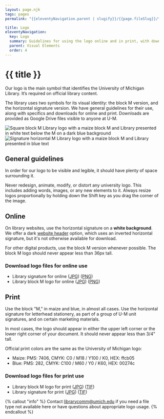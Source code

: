 ```yaml
---
layout: page.njk
tags: pages
permalink: "{{eleventyNavigation.parent | slugify}}/{{page.fileSlug}}/"

title: Logo
eleventyNavigation:
  key: Logo
  summary: Guidelines for using the logo online and in print, with downloadable files.
  parent: Visual Elements
  order: 4
---
```


# {{ title }}

Our logo is the main symbol that identifies the University of Michigan Library. It’s required on official library content.

The library uses two symbols for its visual identity: the block M version, and the horizontal signature version. We have general guidelines for their use, along with specifics and downloads for online and print. Downloads are provided as Google Drive files visible to anyone at U-M.

 <img src="https://assets.codepen.io/t-1120/MLibrary_block_M.png?format=auto" alt="Square block M Library logo with a maize block M and Library presented in white text below the M on a dark blue background"><img src="https://assets.codepen.io/t-1120/MLibrary_signature.png?format=auto" alt="Signature horizontal M Library logo with a maize block M and Library presented in blue text">

## General guidelines

In order for our logo to be visible and legible, it should have plenty of space surrounding it.

Never redesign, animate, modify, or distort any university logo. This includes adding words, images, or any new elements to it. Always resize logos proportionally by holding down the Shift key as you drag the corner of the image.

## Online

On library websites, use the horizontal signature on a **white background**.  We offer a dark [website header](/reusable-designs/website-header/) option, which uses an inverted horizontal signature, but it's not otherwise available for download.

For other digital products, use the block M version whenever possible. The block M logo should never appear less than 36px tall.

### Download logo files for online use

* Library signature for online ([JPG](https://drive.google.com/file/d/1rKncNfO1Q3qQS_78qFxlo817XiFPMPCG/view?usp=sharing)) ([PNG](https://drive.google.com/file/d/1_FBZFKuBLwsbSQtqb12Qf42tgnnxJJVm/view?usp=sharing))  
* Library block M logo for online ([JPG](https://drive.google.com/file/d/1F33xMz-dX_gLhFqkOqZ9hO2JOt8t1ROP/view?usp=sharing)) ([PNG](https://drive.google.com/file/d/10gA3TFWYi_aH3gKXrY6bDdzxUh6ezKdk/view?usp=sharing))

## Print

Use the block "M," in maize and blue, in almost all cases. Use the horizontal signature for letterhead stationery, as part of a group of U-M unit signatures, and on certain marketing materials.

In most cases, the logo should appear in either the upper left corner or the lower right corner of your document. It should never appear less than 3/4" tall.

Official print colors are the same as the University of Michigan logo:

* Maize: PMS: 7406,  CMYK: C0 / M18 / Y100 / K0,  HEX: ffcb05
* Blue: PMS: 282,  CMYK: C100 / M60 / Y0 / K60,  HEX: 00274c

### Download logo files for print use

* Library block M logo for print ([JPG](https://drive.google.com/file/d/1qh1cpNkkkVQZxdqgOFbXsc_Of3asP-cC/view?usp=sharing)) ([TIF](https://drive.google.com/file/d/1LHNZDRuq9TS3BPBAvxd5yXFUPdMAdOXt/view?usp=sharing))
* Library signature for print ([JPG](https://drive.google.com/file/d/1O2v35zaUI4scmlZzqrUzjoRkw7WgsVwu/view?usp=sharing)) ([TIF](https://drive.google.com/file/d/11G15ODwPWCEvZelZUmhKpu1vtGoMiXXX/view?usp=sharing))

{% callout "info" %}
Contact librarycomm@umich.edu if you need a file type not available here or have questions about appropriate logo usage.
{% endcallout %}
